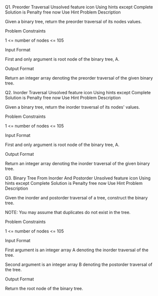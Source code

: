 Q1. Preorder Traversal
Unsolved
feature icon
Using hints except Complete Solution is Penalty free now
Use Hint
Problem Description

Given a binary tree, return the preorder traversal of its nodes values.



Problem Constraints

1 <= number of nodes <= 105



Input Format

First and only argument is root node of the binary tree, A.



Output Format

Return an integer array denoting the preorder traversal of the given binary tree.


Q2. Inorder Traversal
Unsolved
feature icon
Using hints except Complete Solution is Penalty free now
Use Hint
Problem Description

Given a binary tree, return the inorder traversal of its nodes' values.



Problem Constraints

1 <= number of nodes <= 105



Input Format

First and only argument is root node of the binary tree, A.



Output Format

Return an integer array denoting the inorder traversal of the given binary tree.



Q3. Binary Tree From Inorder And Postorder
Unsolved
feature icon
Using hints except Complete Solution is Penalty free now
Use Hint
Problem Description

Given the inorder and postorder traversal of a tree, construct the binary tree.



NOTE: You may assume that duplicates do not exist in the tree.





Problem Constraints

1 <= number of nodes <= 105



Input Format

First argument is an integer array A denoting the inorder traversal of the tree.

Second argument is an integer array B denoting the postorder traversal of the tree.



Output Format

Return the root node of the binary tree.



